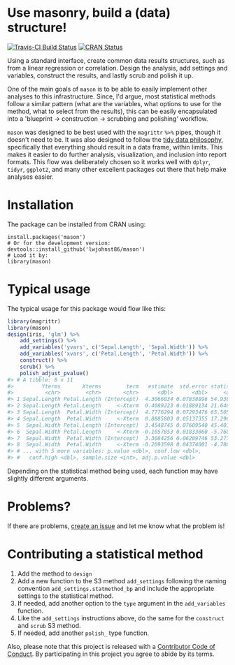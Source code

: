 <!-- README.md is generated from README.Rmd. Please edit that file -->
Use masonry, build a (data) structure!
======================================

[![Travis-CI Build Status](https://travis-ci.org/lwjohnst86/mason.svg?branch=master)](https://travis-ci.org/lwjohnst86/mason) [![CRAN Status](http://www.r-pkg.org/badges/version/mason)](https://cran.r-project.org/package=mason)

Using a standard interface, create common data results structures, such as from a linear regression or correlation. Design the analysis, add settings and variables, construct the results, and lastly scrub and polish it up.

One of the main goals of `mason` is to be able to easily implement other analyses to this infrastructure. Since, I'd argue, most statistical methods follow a similar pattern (what are the variables, what options to use for the method, what to select from the results), this can be easily encapsulated into a 'blueprint -&gt; construction -&gt; scrubbing and polishing' workflow.

`mason` was designed to be best used with the `magrittr` `%>%` pipes, though it doesn't need to be. It was also designed to follow the [tidy data philosophy](https://cran.r-project.org/web/packages/tidyr/vignettes/tidy-data.html), specifically that everything should result in a data frame, within limits. This makes it easier to do further analysis, visualization, and inclusion into report formats. This flow was deliberately chosen so it works well with `dplyr`, `tidyr`, `ggplot2`, and many other excellent packages out there that help make analyses easier.

Installation
============

The package can be installed from CRAN using:

    install.packages('mason')
    # Or for the development version:
    devtools::install_github('lwjohnst86/mason')
    # Load it by:
    library(mason)

Typical usage
=============

The typical usage for this package would flow like this:

``` r
library(magrittr)
library(mason)
design(iris, 'glm') %>%
    add_settings() %>%
    add_variables('yvars', c('Sepal.Length', 'Sepal.Width')) %>%
    add_variables('xvars', c('Petal.Length', 'Petal.Width')) %>%
    construct() %>%
    scrub() %>%
    polish_adjust_pvalue()
#> # A tibble: 8 x 11
#>         Yterms       Xterms        term   estimate  std.error statistic
#>          <chr>        <chr>       <chr>      <dbl>      <dbl>     <dbl>
#> 1 Sepal.Length Petal.Length (Intercept)  4.3066034 0.07838896 54.938900
#> 2 Sepal.Length Petal.Length     <-Xterm  0.4089223 0.01889134 21.646019
#> 3 Sepal.Length  Petal.Width (Intercept)  4.7776294 0.07293476 65.505517
#> 4 Sepal.Length  Petal.Width     <-Xterm  0.8885803 0.05137355 17.296454
#> 5  Sepal.Width Petal.Length (Intercept)  3.4548745 0.07609540 45.401882
#> 6  Sepal.Width Petal.Length     <-Xterm -0.1057853 0.01833860 -5.768449
#> 7  Sepal.Width  Petal.Width (Intercept)  3.3084256 0.06209746 53.277950
#> 8  Sepal.Width  Petal.Width     <-Xterm -0.2093598 0.04374001 -4.786461
#> # ... with 5 more variables: p.value <dbl>, conf.low <dbl>,
#> #   conf.high <dbl>, sample.size <int>, adj.p.value <dbl>
```

Depending on the statistical method being used, each function may have slightly different arguments.

Problems?
=========

If there are problems, [create an issue](https://github.com/lwjohnst86/mason/issues) and let me know what the problem is!

Contributing a statistical method
=================================

1.  Add the method to `design`
2.  Add a new function to the S3 method `add_settings` following the naming convention `add_settings.statmethod_bp` and include the appropriate settings to the statistical method.
3.  If needed, add another option to the `type` argument in the `add_variables` function.
4.  Like the `add_settings` instructions above, do the same for the `construct` and `scrub` S3 method.
5.  If needed, add another `polish_` type function.

Also, please note that this project is released with a [Contributor Code of Conduct](CONDUCT.md). By participating in this project you agree to abide by its terms.
